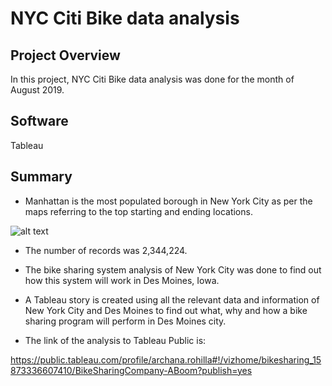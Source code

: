 # NYC Citi Bike data analysis

## Project Overview
In this project, NYC Citi Bike data analysis was done for the month of August 2019.

## Software

Tableau

## Summary 

- Manhattan is the most populated borough in New York City as per the maps referring to the top starting and ending locations.

![alt text](Bikesharing_Tableau/blob/master/images/top_starting.png)

- The number of records was 2,344,224.

- The bike sharing system analysis of New York City was done to find out how this system will work in Des Moines, Iowa.

- A Tableau story is created using all the relevant data and information of New York City and Des Moines to find out what, why and how a bike sharing program will perform in Des  Moines city.

- The link of the analysis to Tableau Public is: 

https://public.tableau.com/profile/archana.rohilla#!/vizhome/bikesharing_15873336607410/BikeSharingCompany-ABoom?publish=yes